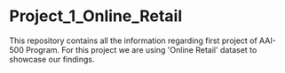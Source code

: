 # Project_1_Online_Retail
This repository contains all the information regarding first project of AAI-500 Program. For this project we are using 'Online Retail' dataset to showcase our findings.
